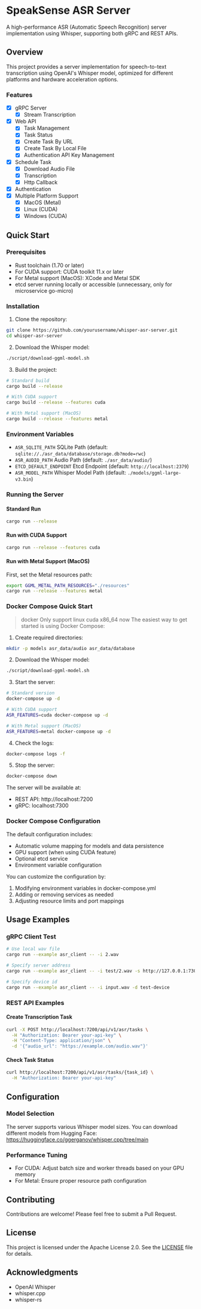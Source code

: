 # SpeakSense ASR Server

A high-performance ASR (Automatic Speech Recognition) server implementation using Whisper, supporting both gRPC and REST APIs.

## Overview
This project provides a server implementation for speech-to-text transcription using OpenAI's Whisper model, optimized for different platforms and hardware acceleration options.

### Features
- [x] gRPC Server
  - [x] Stream Transcription
- [x] Web API
  - [x] Task Management
  - [x] Task Status
  - [x] Create Task By URL
  - [x] Create Task By Local File
  - [x] Authentication API Key Management 
- [x] Schedule Task
  - [x] Download Audio File
  - [x] Transcription
  - [x] Http Callback
- [x] Authentication
- [x] Multiple Platform Support
  - [x] MacOS (Metal)
  - [x] Linux (CUDA)
  - [x] Windows (CUDA)

## Quick Start

### Prerequisites
- Rust toolchain (1.70 or later)
- For CUDA support: CUDA toolkit 11.x or later
- For Metal support (MacOS): XCode and Metal SDK
- etcd server running locally or accessible (unnecessary, only for microservice go-micro)

### Installation

1. Clone the repository:
```bash
git clone https://github.com/yourusername/whisper-asr-server.git
cd whisper-asr-server
```

2. Download the Whisper model:
```bash
./script/download-ggml-model.sh
```

3. Build the project:
```bash
# Standard build
cargo build --release

# With CUDA support
cargo build --release --features cuda

# With Metal support (MacOS)
cargo build --release --features metal
```

### Environment Variables
- `ASR_SQLITE_PATH` SQLite Path (default: `sqlite://./asr_data/database/storage.db?mode=rwc`)
- `ASR_AUDIO_PATH` Audio Path (default: `./asr_data/audio/`)
- `ETCD_DEFAULT_ENDPOINT` Etcd Endpoint (default: `http://localhost:2379`)
- `ASR_MODEL_PATH` Whisper Model Path (default: `./models/ggml-large-v3.bin`)

### Running the Server

#### Standard Run
```bash
cargo run --release
```

#### Run with CUDA Support
```bash
cargo run --release --features cuda
```

#### Run with Metal Support (MacOS)
First, set the Metal resources path:
```bash
export GGML_METAL_PATH_RESOURCES="./resources"
cargo run --release --features metal
```

### Docker Compose Quick Start
> docker Only support linux cuda x86_64 now
The easiest way to get started is using Docker Compose:

1. Create required directories:
```bash
mkdir -p models asr_data/audio asr_data/database
```

2. Download the Whisper model:
```bash
./script/download-ggml-model.sh
```

3. Start the server:
```bash
# Standard version
docker-compose up -d

# With CUDA support
ASR_FEATURES=cuda docker-compose up -d

# With Metal support (MacOS)
ASR_FEATURES=metal docker-compose up -d
```

4. Check the logs:
```bash
docker-compose logs -f
```

5. Stop the server:
```bash
docker-compose down
```

The server will be available at:
- REST API: http://localhost:7200
- gRPC: localhost:7300

### Docker Compose Configuration

The default configuration includes:
- Automatic volume mapping for models and data persistence
- GPU support (when using CUDA feature)
- Optional etcd service
- Environment variable configuration

You can customize the configuration by:
1. Modifying environment variables in docker-compose.yml
2. Adding or removing services as needed
3. Adjusting resource limits and port mappings

## Usage Examples

### gRPC Client Test
```bash
# Use local wav file
cargo run --example asr_client -- -i 2.wav

# Specify server address
cargo run --example asr_client -- -i test/2.wav -s http://127.0.0.1:7300

# Specify device id
cargo run --example asr_client -- -i input.wav -d test-device
```

### REST API Examples

#### Create Transcription Task
```bash
curl -X POST http://localhost:7200/api/v1/asr/tasks \
  -H "Authorization: Bearer your-api-key" \
  -H "Content-Type: application/json" \
  -d '{"audio_url": "https://example.com/audio.wav"}'
```

#### Check Task Status
```bash
curl http://localhost:7200/api/v1/asr/tasks/{task_id} \
  -H "Authorization: Bearer your-api-key"
```

## Configuration

### Model Selection
The server supports various Whisper model sizes. You can download different models from Hugging Face:
https://huggingface.co/ggerganov/whisper.cpp/tree/main

### Performance Tuning
- For CUDA: Adjust batch size and worker threads based on your GPU memory
- For Metal: Ensure proper resource path configuration

## Contributing
Contributions are welcome! Please feel free to submit a Pull Request.

## License
This project is licensed under the Apache License 2.0. See the [LICENSE](LICENSE) file for details.

## Acknowledgments
- OpenAI Whisper
- whisper.cpp
- whisper-rs